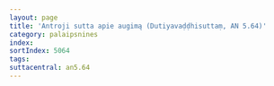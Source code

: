 ```yaml
---
layout: page
title: 'Antroji sutta apie augimą (Dutiyavaḍḍhisuttaṃ, AN 5.64)'
category: palaipsnines
index: 
sortIndex: 5064
tags: 
suttacentral: an5.64
---
```

